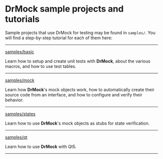 <!-- 
Copyright 2019 Ole Kliemann, Malte Kliemann

This file is part of DrMock.

DrMock is free software: you can redistribute it and/or modify it
under the terms of the GNU General Public License as published by
the Free Software Foundation, either version 3 of the License, or
(at your option) any later version.

DrMock is distributed in the hope that it will be useful, but
WITHOUT ANY WARRANTY; without even the implied warranty of
MERCHANTABILITY or FITNESS FOR A PARTICULAR PURPOSE.  See the GNU
General Public License for more details.

You should have received a copy of the GNU General Public License
along with DrMock.  If not, see <https://www.gnu.org/licenses/>.
-->

# DrMock sample projects and tutorials

Sample projects that use DrMock for testing may be found in `samples/`.
You will find a step-by-step tutorial for each of them here:

---

[samples/basic](samples/basic.md)

Learn how to setup and create unit tests with **DrMock**, 
about the various macros, 
and how to use test tables.

---

[samples/mock](samples/mock.md)

Learn how **DrMock**'s mock objects work, 
how to automatically create their source code from an interface,
and how to configure and verify their behavior.

---

[samples/states](samples/states.md)

Learn how to use **DrMock**'s mock objects as stubs for state verification.

---

[samples/qt](samples/qt.md)

Learn how to use **DrMock** with Qt5.

---
